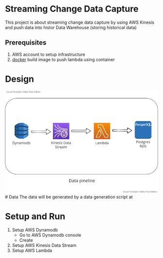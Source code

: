 # Streaming Change Data Capture
This project is about streaming change data capture by using AWS Kinesis and push data into histor Data Warehouse (storing historical data)
## Prerequisites
  1. AWS account to setup infrastructure
  2. <a href="https://docs.docker.com/get-docker" target="_blank">docker</a> build image to push lambda using container
# Design
<img src="/image/datapipeline.png" alt="Data pipeline" title="Data pipeline">
# Data
The data will be generated by a data generation script at

# Setup and Run
  1. Setup AWS Dynamodb
     - Go to AWS Dynamodb console
     - Create 
  3. Setup AWS Kinesis Data Stream
  4. Setup AWS Lambda


